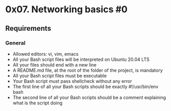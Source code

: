 # **0x07. Networking basics #0**
## **Requirements**
### **General**
* Allowed editors: vi, vim, emacs
* All your Bash script files will be interpreted on Ubuntu 20.04 LTS
* All your files should end with a new line
* A README.md file, at the root of the folder of the project, is mandatory
* All your Bash script files must be executable
* Your Bash script must pass shellcheck without any error
* The first line of all your Bash scripts should be exactly #!/usr/bin/env bash
* The second line of all your Bash scripts should be a comment explaining what is the script doing

